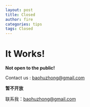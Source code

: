 ```yaml
---
layout: post
title: Closed
author: fire
categories: tips 
tags: Closed
---
```


It Works! 
===

**Not open to the public!**

Contact us : baohuzhong@gmail.com

**暂不开放**

联系我：baohuzhong@gmail.com
